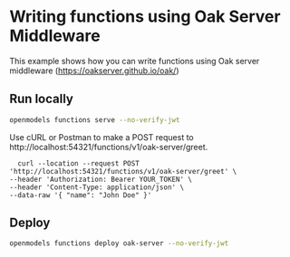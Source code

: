 # Writing functions using Oak Server Middleware

This example shows how you can write functions using Oak server middleware (https://oakserver.github.io/oak/)

## Run locally

```bash
openmodels functions serve --no-verify-jwt
```

Use cURL or Postman to make a POST request to http://localhost:54321/functions/v1/oak-server/greet.

```
  curl --location --request POST 'http://localhost:54321/functions/v1/oak-server/greet' \
--header 'Authorization: Bearer YOUR_TOKEN' \
--header 'Content-Type: application/json' \
--data-raw '{ "name": "John Doe" }'
```

## Deploy

```bash
openmodels functions deploy oak-server --no-verify-jwt
```
